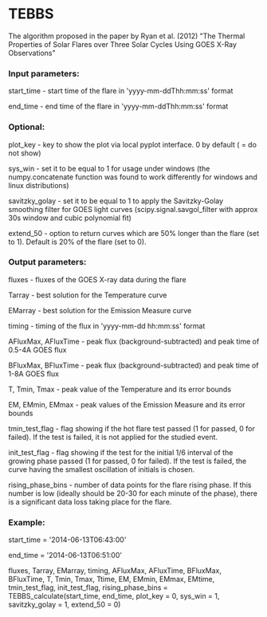 # TEBBS
The algorithm proposed in the paper by Ryan et al. (2012) "The Thermal Properties of Solar Flares over Three Solar Cycles Using GOES X-Ray Observations"

### Input parameters:

start_time - start time of the flare in 'yyyy-mm-ddThh:mm:ss' format

end_time - end time of the flare in 'yyyy-mm-ddThh:mm:ss' format

### Optional:

plot_key - key to show the plot via local pyplot interface. 0 by default ( = do not show)

sys_win - set it to be equal to 1 for usage under windows (the numpy.concatenate function was found to work differently for windows and linux distributions)

savitzky_golay - set it to be equal to 1 to apply the Savitzky-Golay smoothing filter for GOES light curves (scipy.signal.savgol_filter with approx 30s window and cubic polynomial fit)

extend_50 - option to return curves which are 50% longer than the flare (set to 1). Default is 20% of the flare (set to 0).

### Output parameters:

fluxes - fluxes of the GOES X-ray data during the flare

Tarray - best solution for the Temperature curve

EMarray - best solution for the Emission Measure curve

timing - timing of the flux in 'yyyy-mm-dd hh:mm:ss' format

AFluxMax, AFluxTime - peak flux (background-subtracted) and peak time of 0.5-4A GOES flux

BFluxMax, BFluxTime - peak flux (background-subtracted) and peak time of 1-8A GOES flux

T, Tmin, Tmax - peak value of the Temperature and its error bounds

EM, EMmin, EMmax - peak values of the Emission Measure and its error bounds

tmin_test_flag - flag showing if the hot flare test passed (1 for passed, 0 for failed).
If the test is failed, it is not applied for the studied event.

init_test_flag - flag showing if the test for the initial 1/6 interval of the growing phase passed (1 for passed, 0 for failed).
If the test is failed, the curve having the smallest oscillation of initials is chosen.

rising_phase_bins - number of data points for the flare rising phase.
If this number is low (ideally should be 20-30 for each minute of the phase), there is a significant data loss taking place for the flare.

### Example:

start_time = '2014-06-13T06:43:00'

end_time = '2014-06-13T06:51:00'

fluxes, Tarray, EMarray, timing, AFluxMax, AFluxTime, BFluxMax, BFluxTime, T, Tmin, Tmax, Ttime, EM, EMmin, EMmax, EMtime, tmin_test_flag, init_test_flag, rising_phase_bins = TEBBS_calculate(start_time, end_time, plot_key = 0, sys_win = 1, savitzky_golay = 1, extend_50 = 0)
